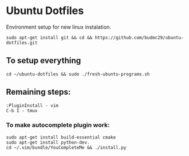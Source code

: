 # Ubuntu Dotfiles
Environment setup for new linux instalation.

```
sudo apt-get install git && cd && https://github.com/budmc29/ubuntu-dotfiles.git
```

## To setup everything
```
cd ~/ubuntu-dotfiles && sudo ./fresh-ubuntu-programs.sh
```
## Remaining steps:

```
:PluginInstall - vim
C-b I - tmux

```
### To make autocomplete plugin work: 

```
sudo apt-get install build-essential cmake
sudo apt-get install python-dev.
cd ~/.vim/bundle/YouCompleteMe && ./install.py
```
